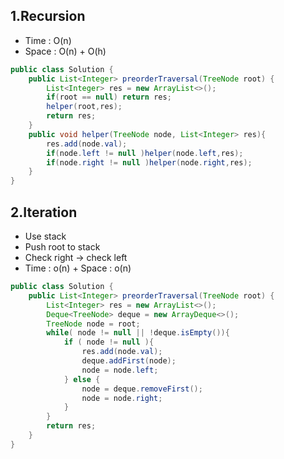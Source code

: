 ## 1.Recursion
* Time : O(n)
* Space : O(n) + O(h)


```java
public class Solution {
    public List<Integer> preorderTraversal(TreeNode root) {
        List<Integer> res = new ArrayList<>();
        if(root == null) return res;
        helper(root,res);
        return res;
    }
    public void helper(TreeNode node, List<Integer> res){
        res.add(node.val);
        if(node.left != null )helper(node.left,res);
        if(node.right != null )helper(node.right,res);
    }
}
```

## 2.Iteration
* Use stack
* Push root to stack
* Check right -> check left
* Time : o(n) + Space : o(n)

```java
public class Solution {
    public List<Integer> preorderTraversal(TreeNode root) {
        List<Integer> res = new ArrayList<>();
        Deque<TreeNode> deque = new ArrayDeque<>();
        TreeNode node = root;
        while( node != null || !deque.isEmpty()){
            if ( node != null ){
                res.add(node.val);
                deque.addFirst(node);
                node = node.left;
            } else {
                node = deque.removeFirst(); 
                node = node.right;
            }
        }
        return res;
    }
}

```